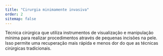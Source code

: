 ```yaml
---
title: "Cirurgia minimamente invasiva"
order: 2
sitemap: false
---
```


Técnica cirúrgica que utiliza instrumentos de visualização e manipulação mínima para realizar procedimentos através de pequenas incisões na pele. Isso permite uma recuperação mais rápida e menos dor do que as técnicas cirúrgicas tradicionais.
